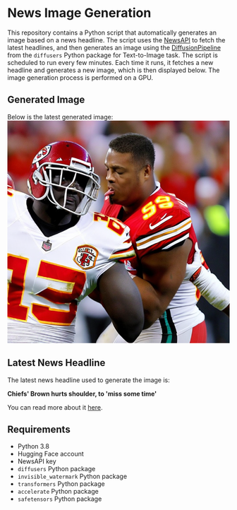 # News Image Generation
This repository contains a Python script that automatically generates an image based on a news headline. The script uses the [NewsAPI](https://newsapi.org/) to fetch the latest headlines, and then generates an image using the [DiffusionPipeline](https://github.com/huggingface/diffusers) from the `diffusers` Python package for Text-to-Image task.
The script is scheduled to run every few minutes. Each time it runs, it fetches a new headline and generates a new image, which is then displayed below. The image generation process is performed on a GPU.

## Generated Image
Below is the latest generated image:
![Generated Image](image.png)

## Latest News Headline
The latest news headline used to generate the image is:

**Chiefs' Brown hurts shoulder, to 'miss some time'**

You can read more about it [here](https://news.google.com/rss/articles/CBMimgFBVV95cUxOeC15X0EzNzdKa2pjbDBCUUktYlpxbXpRNUw4NGhXMHYxRTUzZFFFMXdfUUV3emZEZkVxM1hXMEk2X2NRR2VZTjd1WEhBZWJacDhRdUx5YnNQRGRuQkl1cXZuOG9kZFRHd0VueDhHcC1kTFBWR3pOelR3UjlYcFZpWXk0VENLa1JCbFZqSWxyZ3BfYUV4U0cweEFR?oc=5).

## Requirements
- Python 3.8
- Hugging Face account
- NewsAPI key
- `diffusers` Python package
- `invisible_watermark` Python package
- `transformers` Python package
- `accelerate` Python package
- `safetensors` Python package
